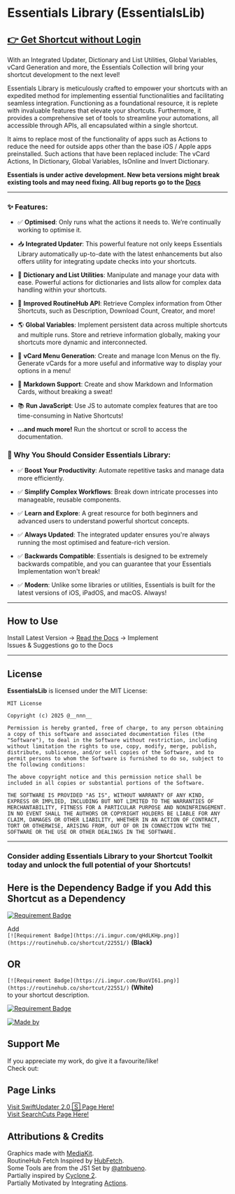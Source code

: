 # Essentials Library (EssentialsLib)

## [👉 Get Shortcut without Login](/%64ownload/55278/)

With an Integrated Updater, Dictionary and List Utilities, Global Variables, vCard Generation and more, the Essentials Collection will bring your shortcut development to the next level!

Essentials Library is meticulously crafted to empower your shortcuts with an expedited method for implementing essential functionalities and facilitating seamless integration.
Functioning as a foundational resource, it is replete with invaluable features that elevate your shortcuts. Furthermore, it provides a comprehensive set of tools to streamline your automations, all accessible through APIs, all encapsulated within a single shortcut.

It aims to replace most of the functionality of apps such as Actions to reduce the need for outside apps other than the base iOS / Apple apps preinstalled. Such actions that have been replaced include: The vCard Actions, In Dictionary, Global Variables, IsOnline and Invert Dictionary.

**Essentials is under active development. New beta versions might break existing tools and may need fixing. All bug reports go to the [Docs](https://essentialslibrary.fibery.io/@public/)**

-----------------

### ✨ Features:

- ✅ **Optimised**: Only runs what the actions it needs to. We’re continually working to optimise it.

- 📥 **Integrated Updater**: This powerful feature not only keeps Essentials Library automatically up-to-date with the latest enhancements but also offers utility for integrating update checks into your shortcuts.

- 🧰 **Dictionary and List Utilities**: Manipulate and manage your data with ease. Powerful actions for dictionaries and lists allow for complex data handling within your shortcuts.

- 🔌 **Improved RoutineHub API**: Retrieve Complex information from Other Shortcuts, such as Description, Download Count, Creator, and more!

- 🌎 **Global Variables**: Implement persistent data across multiple shortcuts and multiple runs. Store and retrieve information globally, making your shortcuts more dynamic and interconnected.

- 📇 **vCard Menu Generation**: Create and manage Icon Menus on the fly. Generate vCards for a more useful and informative way to display your options in a menu!

- 🎴 **Markdown Support**: Create and show Markdown and Information Cards, without breaking a sweat!

- 📚 **Run JavaScript**: Use JS to automate complex features that are too time-consuming in Native Shortcuts!

- **…and much more!** Run the shortcut or scroll to access the documentation.

### 🚀 Why You Should Consider Essentials Library:
- ✅ **Boost Your Productivity**: Automate repetitive tasks and manage data more efficiently.

- ✅ **Simplify Complex Workflows**: Break down intricate processes into manageable, reusable components.

- ✅ **Learn and Explore**: A great resource for both beginners and advanced users to understand powerful shortcut concepts.

- ✅ **Always Updated**: The integrated updater ensures you're always running the most optimised and feature-rich version.

- ✅ **Backwards Compatible**: Essentials is designed to be extremely backwards compatible, and you can guarantee that your Essentials Implementation won't break! 

- ✅ **Modern**: Unlike some libraries or utilities, Essentials is built for the latest versions of iOS, iPadOS, and macOS. Always!

-----------------
## How to Use
Install Latest Version → [Read the Docs](https://essentialslibrary.fibery.io/@public/) → Implement  
Issues & Suggestions go to the Docs

-----------------

## License
**EssentialsLib** is licensed under the MIT License:
```
MIT License

Copyright (c) 2025 @__nnn__

Permission is hereby granted, free of charge, to any person obtaining a copy of this software and associated documentation files (the "Software"), to deal in the Software without restriction, including without limitation the rights to use, copy, modify, merge, publish, distribute, sublicense, and/or sell copies of the Software, and to permit persons to whom the Software is furnished to do so, subject to the following conditions:

The above copyright notice and this permission notice shall be included in all copies or substantial portions of the Software.

THE SOFTWARE IS PROVIDED "AS IS", WITHOUT WARRANTY OF ANY KIND, EXPRESS OR IMPLIED, INCLUDING BUT NOT LIMITED TO THE WARRANTIES OF MERCHANTABILITY, FITNESS FOR A PARTICULAR PURPOSE AND NONINFRINGEMENT. IN NO EVENT SHALL THE AUTHORS OR COPYRIGHT HOLDERS BE LIABLE FOR ANY CLAIM, DAMAGES OR OTHER LIABILITY, WHETHER IN AN ACTION OF CONTRACT, TORT OR OTHERWISE, ARISING FROM, OUT OF OR IN CONNECTION WITH THE SOFTWARE OR THE USE OR OTHER DEALINGS IN THE SOFTWARE.
```

-----------------
### Consider adding Essentials Library to your Shortcut Toolkit today and unlock the full potential of your Shortcuts!

## Here is the Dependency Badge if you Add this Shortcut as a Dependency

[![Requirement Badge](https://i.imgur.com/qHdLKHp.png)](https://routinehub.co/shortcut/22551/)

Add  
`[![Requirement Badge](https://i.imgur.com/qHdLKHp.png)](https://routinehub.co/shortcut/22551/)` **(Black)** 
## OR
`[![Requirement Badge](https://i.imgur.com/BuoVI61.png)](https://routinehub.co/shortcut/22551/)` **(White)**  
to your shortcut description. 

[![Requirement Badge](https://i.imgur.com/BuoVI61.png)](https://routinehub.co/shortcut/22551/)

[![Made by](https://i.imgur.com/aoKmGNv.png)](https://routinehub.co/user/__nnn__/)

## Support Me
If you appreciate my work, do give it a favourite/like!  
Check out:

## Page Links
[Visit SwiftUpdater 2.0 🅂 Page Here!](https://routinehub.co/shortcut/19188/)  
[Visit SearchCuts Page Here!](https://routinehub.co/shortcut/19181/)

## Attributions & Credits
Graphics made with [MediaKit](https://routinehub.co/shortcut/1911).  
RoutineHub Fetch Inspired by [HubFetch](https://routinehub.co/shortcut/17695/).  
Some Tools are from the JS1 Set by [@atnbueno](https://routinehub.co/user/atnbueno).  
Partially inspired by [Cyclone 2](https://routinehub.co/shortcut/19577/).  
Partially Motivated by Integrating [Actions](https://apps.apple.com/us/app/actions/id1586435171).
